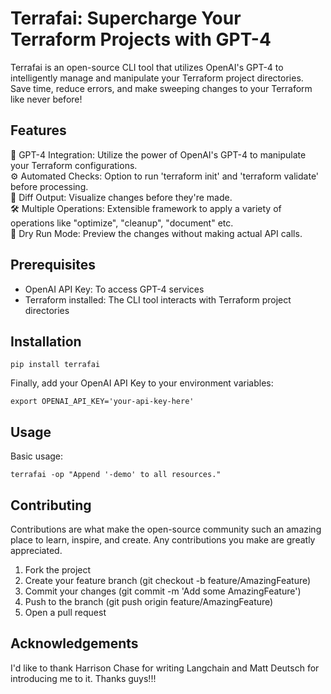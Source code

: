 # Terrafai: Supercharge Your Terraform Projects with GPT-4

Terrafai is an open-source CLI tool that utilizes OpenAI's GPT-4 to intelligently manage and manipulate your Terraform project directories. Save time, reduce errors, and make sweeping changes to your Terraform like never before!

## Features

🤖 GPT-4 Integration: Utilize the power of OpenAI's GPT-4 to manipulate your Terraform configurations.  
⚙️ Automated Checks: Option to run 'terraform init' and 'terraform validate' before processing.  
🔄 Diff Output: Visualize changes before they're made.  
🛠️ Multiple Operations: Extensible framework to apply a variety of operations like "optimize", "cleanup", "document" etc.  
🚀 Dry Run Mode: Preview the changes without making actual API calls.  

## Prerequisites

- OpenAI API Key: To access GPT-4 services
- Terraform installed: The CLI tool interacts with Terraform project directories

## Installation

```
pip install terrafai
```

Finally, add your OpenAI API Key to your environment variables:

```
export OPENAI_API_KEY='your-api-key-here'
```

## Usage

Basic usage:

```
terrafai -op "Append '-demo' to all resources."
```

## Contributing

Contributions are what make the open-source community such an amazing place to learn, inspire, and create. Any contributions you make are greatly appreciated.

1. Fork the project
1. Create your feature branch (git checkout -b feature/AmazingFeature)
1. Commit your changes (git commit -m 'Add some AmazingFeature')
1. Push to the branch (git push origin feature/AmazingFeature)
1. Open a pull request


## Acknowledgements

I'd like to thank Harrison Chase for writing Langchain and Matt Deutsch for introducing me to it. Thanks guys!!!

